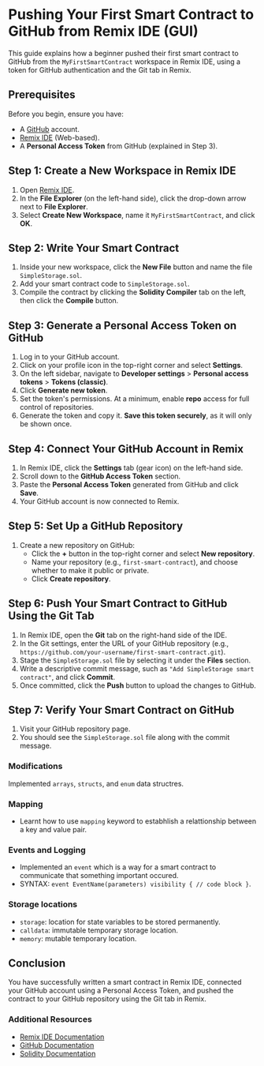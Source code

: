 # Pushing Your First Smart Contract to GitHub from Remix IDE (GUI)

This guide explains how a beginner pushed their first smart contract to GitHub from the `MyFirstSmartContract` workspace in Remix IDE, using a token for GitHub authentication and the Git tab in Remix.

## Prerequisites
Before you begin, ensure you have:
- A [GitHub](https://github.com/) account.
- [Remix IDE](https://remix.ethereum.org/) (Web-based).
- A **Personal Access Token** from GitHub (explained in Step 3).

## Step 1: Create a New Workspace in Remix IDE

1. Open [Remix IDE](https://remix.ethereum.org/).
2. In the **File Explorer** (on the left-hand side), click the drop-down arrow next to **File Explorer**.
3. Select **Create New Workspace**, name it `MyFirstSmartContract`, and click **OK**.

## Step 2: Write Your Smart Contract

1. Inside your new workspace, click the **New File** button and name the file `SimpleStorage.sol`.
2. Add your smart contract code to `SimpleStorage.sol`.
3. Compile the contract by clicking the **Solidity Compiler** tab on the left, then click the **Compile** button.

## Step 3: Generate a Personal Access Token on GitHub

1. Log in to your GitHub account.
2. Click on your profile icon in the top-right corner and select **Settings**.
3. On the left sidebar, navigate to **Developer settings** > **Personal access tokens** > **Tokens (classic)**.
4. Click **Generate new token**.
5. Set the token's permissions. At a minimum, enable **repo** access for full control of repositories.
6. Generate the token and copy it. **Save this token securely**, as it will only be shown once.

## Step 4: Connect Your GitHub Account in Remix

1. In Remix IDE, click the **Settings** tab (gear icon) on the left-hand side.
2. Scroll down to the **GitHub Access Token** section.
3. Paste the **Personal Access Token** generated from GitHub and click **Save**.
4. Your GitHub account is now connected to Remix.

## Step 5: Set Up a GitHub Repository

1. Create a new repository on GitHub:
    - Click the **+** button in the top-right corner and select **New repository**.
    - Name your repository (e.g., `first-smart-contract`), and choose whether to make it public or private.
    - Click **Create repository**.

## Step 6: Push Your Smart Contract to GitHub Using the Git Tab

1. In Remix IDE, open the **Git** tab on the right-hand side of the IDE.
2. In the Git settings, enter the URL of your GitHub repository (e.g., `https://github.com/your-username/first-smart-contract.git`).
3. Stage the `SimpleStorage.sol` file by selecting it under the **Files** section.
4. Write a descriptive commit message, such as `"Add SimpleStorage smart contract"`, and click **Commit**.
5. Once committed, click the **Push** button to upload the changes to GitHub.

## Step 7: Verify Your Smart Contract on GitHub

1. Visit your GitHub repository page.
2. You should see the `SimpleStorage.sol` file along with the commit message.

### Modifications
Implemented `arrays`, `structs`, and `enum` data structres.
### Mapping
- Learnt how to use `mapping` keyword to estabhlish a relattionship between a key and value pair.
### Events and Logging
- Implemented an `event` which is a way for a smart contract to communicate that something important occured.
- SYNTAX: `event EventName(parameters) visibility { // code block }`.
### Storage locations
- `storage`: location for state variables to be stored permanently.
- `calldata`: immutable temporary storage location.
- `memory`: mutable temporary location.

## Conclusion

You have successfully written a smart contract in Remix IDE, connected your GitHub account using a Personal Access Token, and pushed the contract to your GitHub repository using the Git tab in Remix.

### Additional Resources
- [Remix IDE Documentation](https://remix-ide.readthedocs.io/en/latest/)
- [GitHub Documentation](https://docs.github.com/)
- [Solidity Documentation](https://docs.soliditylang.org/en/v0.8.0/)
